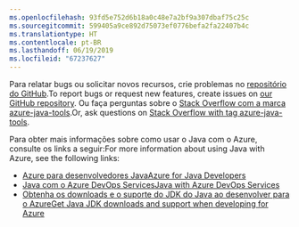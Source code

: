 ```yaml
---
ms.openlocfilehash: 93fd5e752d6b18a0c48e7a2bf9a307dbaf75c25c
ms.sourcegitcommit: 599405a9ce892d75073ef0776befa2fa22407b4c
ms.translationtype: HT
ms.contentlocale: pt-BR
ms.lasthandoff: 06/19/2019
ms.locfileid: "67237627"
---
```

<span data-ttu-id="a7fdd-101">Para relatar bugs ou solicitar novos recursos, crie problemas no [repositório do GitHub](https://github.com/Microsoft/azure-tools-for-java/issues).</span><span class="sxs-lookup"><span data-stu-id="a7fdd-101">To report bugs or request new features, create issues on [our GitHub repository](https://github.com/Microsoft/azure-tools-for-java/issues).</span></span> <span data-ttu-id="a7fdd-102">Ou faça perguntas sobre o [Stack Overflow com a marca azure-java-tools](https://stackoverflow.com/questions/tagged/azure-java-tools).</span><span class="sxs-lookup"><span data-stu-id="a7fdd-102">Or, ask questions on [Stack Overflow with tag azure-java-tools](https://stackoverflow.com/questions/tagged/azure-java-tools).</span></span>

<span data-ttu-id="a7fdd-103">Para obter mais informações sobre como usar o Java com o Azure, consulte os links a seguir:</span><span class="sxs-lookup"><span data-stu-id="a7fdd-103">For more information about using Java with Azure, see the following links:</span></span> 

* [<span data-ttu-id="a7fdd-104">Azure para desenvolvedores Java</span><span class="sxs-lookup"><span data-stu-id="a7fdd-104">Azure for Java Developers</span></span>](/java/azure/) 
* [<span data-ttu-id="a7fdd-105">Java com o Azure DevOps Services</span><span class="sxs-lookup"><span data-stu-id="a7fdd-105">Java with Azure DevOps Services</span></span>](/azure/devops/java/)
* [<span data-ttu-id="a7fdd-106">Obtenha os downloads e o suporte do JDK do Java ao desenvolver para o Azure</span><span class="sxs-lookup"><span data-stu-id="a7fdd-106">Get Java JDK downloads and support when developing for Azure</span></span>](https://aka.ms/azure-jdks)
<!-- TODO: Add URLs for Java in VSCode here --> 
